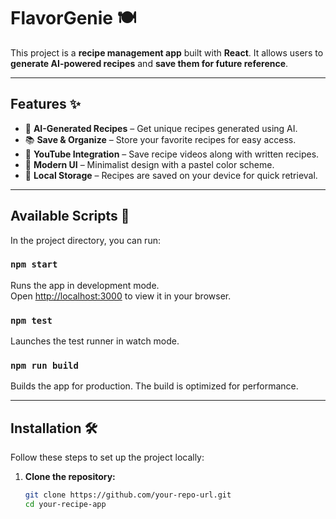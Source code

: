 # **FlavorGenie** 🍽️  

This project is a **recipe management app** built with **React**. It allows users to **generate AI-powered recipes** and **save them for future reference**.  

---

## **Features** ✨  

- 🍳 **AI-Generated Recipes** – Get unique recipes generated using AI.  
- 📚 **Save & Organize** – Store your favorite recipes for easy access.  
- 🎥 **YouTube Integration** – Save recipe videos along with written recipes.  
- 🎨 **Modern UI** – Minimalist design with a pastel color scheme.  
- 💾 **Local Storage** – Recipes are saved on your device for quick retrieval.  

---

## **Available Scripts** 🚀  

In the project directory, you can run:  

### `npm start`  
Runs the app in development mode.  
Open [http://localhost:3000](http://localhost:3000) to view it in your browser.  

### `npm test`  
Launches the test runner in watch mode.  

### `npm run build`  
Builds the app for production. The build is optimized for performance.  

---

## **Installation** 🛠️  

Follow these steps to set up the project locally:  

1. **Clone the repository:**  
   ```bash
   git clone https://github.com/your-repo-url.git
   cd your-recipe-app
